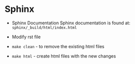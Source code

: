 Sphinx
=============

- Sphinx Documentation
    Sphinx documentation is found at:
    ``sphinx/_build/html/index.html``

-   Modify rst file
-   `make clean` - to remove the existing html files
-   `make html` - create html files with the new changes
